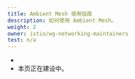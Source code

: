 ```yaml
---
title: Ambient Mesh 使用指南
description: 如何使用 Ambient Mesh。
weight: 2
owner: istio/wg-networking-maintainers
test: n/a
---
```

-
- 本页正在建设中。
